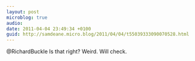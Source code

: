 ```yaml
---
layout: post
microblog: true
audio: 
date: 2011-04-04 23:49:34 +0100
guid: http://samdeane.micro.blog/2011/04/04/t55039333090070528.html
---
```

@RichardBuckle Is that right? Weird. Will check.
